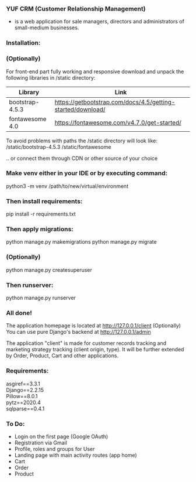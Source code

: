 ### YUF CRM (Customer Relationship Management)   
- is a web application for sale managers, directors and administrators of small-medium businesses.

### Installation:

### (Optionally)
For front-end part fully working and responsive download and unpack the following libraries in /static directory:

Library | Link
------------ | -------------
bootstrap-4.5.3 | https://getbootstrap.com/docs/4.5/getting-started/download/
fontawesome 4.0 | https://fontawesome.com/v4.7.0/get-started/

To avoid problems with paths the /static directory will look like:
/static/bootstrap-4.5.3
/static/fontawesome

.. or connect them through CDN or other source of your choice

### Make venv either in your IDE or by executing command:
python3 -m venv /path/to/new/virtual/environment

### Then install requirements:
pip install -r requirements.txt

### Then apply migrations:
python manage.py makemigrations
python manage.py migrate

### (Optionally)
python manage.py createsuperuser

### Then runserver:
python manage.py runserver

### All done!
The application homepage is located at http://127.0.0.1/client
(Optionally)
You can use pure Django's backend at http://127.0.0.1/admin

The application "client" is made for customer records tracking and marketing strategy tracking (client origin, type).
It will be further extended by Order, Product, Cart and other applications. 


### Requirements:

asgiref==3.3.1  
Django==2.2.15  
Pillow==8.0.1  
pytz==2020.4  
sqlparse==0.4.1

### To Do:

- Login on the first page (Google OAuth)
- Registration via Gmail
- Profile, roles and groups for User
- Landing page with main activity routes (app home)
- Cart
- Order
- Product

